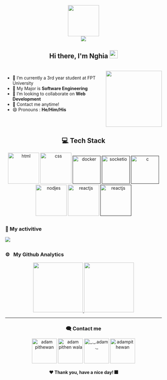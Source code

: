 <div id="header" align="center">
  <img src="https://media.giphy.com/media/M9gbBd9nbDrOTu1Mqx/giphy.gif" width="100"/> <br/>
  <img src="https://komarev.com/ghpvc/?username=nghia14302&style=for-the-badge" /> <br/>
</div>
  
  <div align="center">
         <h2> Hi there, I'm Nghia <img src="https://raw.githubusercontent.com/MartinHeinz/MartinHeinz/master/wave.gif" width="26px" height="26px" /> </h2>
  </div>
 
<br>
  <img align="right" src="https://github-readme-stats.vercel.app/api?username=nghia14302&theme=tokyonight" height="180em"/>
  
  - 🔭 I’m currently a 3rd year student at FPT University 
  - 🌱 My Major is **Software Engineering**
  - 👯 I’m looking to collaborate on **Web Development**
  - 💬 Contact me anytime!
  - 😄 Pronouns : **He/Him/His**
<br>
<br>
<div align="center">
  <h2> 💻 Tech Stack </h2>
  <a margin="10" href="https://developer.mozilla.org/en-US/docs/Web/HTML" target="_blank"><img margin="10px" height="100" src="https://github.com/nghia14302/nghia14302/blob/main/logo/Teck%20Stack/html5.gif" alt="html"></a>
  <a margin="10" href="https://developer.mozilla.org/en-US/docs/Web/CSS" target="_blank"><img margin="10px" height="100" src="https://github.com/nghia14302/nghia14302/blob/main/logo/Teck%20Stack/css.gif" alt="css"></a>
  <a margin="10" href="" target="_blank"><img margin="10px" height="90" src="https://github.com/nghia14302/nghia14302/blob/main/logo/Teck%20Stack/docker.gif" alt="docker"></a>
  <a margin="10" href="" target="_blank"><img margin="10px" height="90" src="https://github.com/nghia14302/nghia14302/blob/main/logo/Teck%20Stack/socketio.gif" alt="socketio"></a>
    <a margin="10" href="" target="_blank"><img margin="10px" height="90" src="https://github.com/nghia14302/nghia14302/blob/main/logo/Teck%20Stack/c.gif" alt="c"></a>
  <br>
  <a margin="10" href="https://reactjs.org/" target="_blank"><img margin="10px" height="100" src="https://github.com/nghia14302/nghia14302/blob/main/logo/Teck%20Stack/nodejs.gif" alt="nodjes"></a>
  <a margin="10" href="https://nodejs.org/en/" target="_blank"><img margin="10px" height="100" src="https://github.com/nghia14302/nghia14302/blob/main/logo/Teck%20Stack/reactjs.gif" alt="reactjs"></a>
   <a margin="10" href="" target="_blank"><img margin="10px" height="100" src="https://github.com/nghia14302/nghia14302/blob/main/logo/Teck%20Stack/java.gif" alt="reactjs"></a>
</div>

<h2></h2>
<h3>🎉 My activitive </h3>
<img src="https://activity-graph.herokuapp.com/graph?username=nghia14302&theme=rogue" />
<h2></h2>

<h3>⚙️ &nbsp; My Github Analytics </h3>
<p align="center">
<a href="https://github.com/smir45">
  <img height="160em" margin="20px" src="https://github-readme-streak-stats.herokuapp.com/?user=nghia14302&theme=tokyonight"/>
   <img src="https://github-readme-stats.vercel.app/api?username=nghia14302&theme=tokyonight" height="160em"/>
</a>
</p>

------
<div align="center">
  <h3>🗨️ Contact me</h3>
  <div align="center">
    <a href="https://www.linkedin.com/in/nghia-nguy%E1%BB%85n-2a3866160/" target="blank"><img align="center"
      src="https://github.com/nghia14302/nghia14302/blob/main/logo/Social/linkedin.gif"
      alt="adam pithewan" width="80" /></a>
  <a href="https://www.facebook.com/DVIL.NTN/" target="blank"><img align="center"
      src="https://github.com/nghia14302/nghia14302/blob/main/logo/Social/facebook.gif"
      alt="adam pithen wala" width="80" /></a>
  <a href="nghia1432002@gmail.com" target="blank"><img align="center"
      src="https://github.com/nghia14302/nghia14302/blob/main/logo/Social/gmail.gif"
      alt="_._.adam._"  width="80" /></a>
  <a href="https://github.com/nghia14302/" target="blank"><img align="center"
      src="https://github.com/nghia14302/nghia14302/blob/main/logo/Social/github.gif"
      alt="adampithewan"  width="80" /></a>
  </div>
  
  <h4>❤️ Thank you, have a nice day! 🎆<h4>
  
</div>

